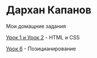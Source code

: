 # Дархан Капанов
 Мои домащние задания

[Урок 1 и Урок 2](Darkhan03.github.io/Ls_1and2/ "Урок 1 и Урок 2") - HTML и CSS

[Урок 6](https://darkhan03.github.io/Ls6/ "Урок 1 и Урок 2") - Позицианирование
